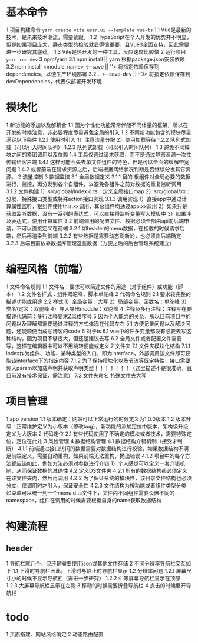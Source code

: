 # 基本命令

  1 项目构建命令
    ```
    yarn create vite user.ui --template vue-ts
    ```
    1.1 Vue是最新的技术，是未来技术潮流，需要紧跟。
    1.2 TypeScript在个人开发的优势并不明显，但是如果项目庞大，静态类型的检验就显得很重要，且Vue3全面支持，因此需要进一步研究其底蕴。
    1.3 Vite是热开发的一种工具，反应速度比较快
  2 运行项目
    ```
    yarn run dev
    ```
  3 npm/yarn
    3.1 npm install || yarn
      根据package.json安装依赖
    3.2 npm install <module_name> <--save || ''>
      将指定依赖保存到dependencies，以便生产环境部署
    3.2 .. <--save-dev || -D>
      将指定依赖保存到devDependencies，代表仅部署开发环境

# 模块化

  1 新功能的添加以及解耦合
    1.1 因为个性化功能常常伴随不同体量的框架，所以在开发的时候注意，非必要程度尽量避免全局的引入
    1.2 不同新功能包含的模块尽量满足以下条件
      1.2.1 使用时引入
        1）注意流量分配
        2）使用加载等待
      1.2.2 队列式加载（可以引入时间队列）
      1.2.3 队列式卸载（可以引入时间队列）
    1.3 避免不同模块之间的紧密调用以及依赖
    1.4 工具仅通过请求获取，而不是通过静态资源一次性传输给客户端
      1.4.1 这样可能会失去单文件组件的特色，但是可以全面的缓解带宽问题
      1.4.2 或者前端在请求资源之后，后端根据网络状况判断是否继续分发其它资源。
  2 流量控制
  3 数据监控
    3.1 全局数据定义
      3.1.1 目的
        根组件对全局必要的数据进行，监控，再分发到各个自组件，以避免各组件之前对数据的重复监听调用
      3.1.2 文件构建
        1）src/global/index.d.ts：定义全局接口map
        2）src/global/xx：分发、特殊接口类型或特殊action接口实现
      3.1.3 调用实现
        1）直接app中通过计算属性监听，根组件使用this.xx调用，其余组件均通过app.xx调用
        2）如果只是获取监听数据，没有一系列的表达式，可以直接将监听变量写入模板中
        3）如果涉及表达式，使用计算属性
    3.2 前端调用的配置文件、数据必须全部由api向后端申请，不可以直接定义在前端
      3.2.1 如header的menu数据，在挂载的时候请求后端，然后再渲染到前端
      3.2.2 有些数据是需要动态刷新的，也必须由后端确定
      3.2.3 后端目前依靠数据库管理这些数据（方便之后的后台管理系统建立）

# 编程风格（前端）

  1 文件命名规则
    1.1 文件名：要求可以简述文件的用途（对于组件）或功能（脚本）
    1.2 文件名样式：组件双驼峰，脚本单驼峰
  2 代码命名规则
    2.1 要求较完整的描述功能或用途
    2.2 样式
      1）全局变量：大写
      2）局部变量、函数名：单驼峰
      3）类名\定义：双驼峰
      4）导入导出module：双驼峰
  4 注释及多行注释：注释写在要描述代码前；多行注释要求Z风格序号
  5 因为个人能力的关系，所以目前项目中的问题以及理解都需要通过注释的方式体现在代码左右
    5.1 方便记录问题以及解决问题，还能顺便当成写博客的code
  6 对于ts
    6.1 vue中的许多变量都没有必要去写这种结构，因为项目不够庞大，但还是建议去写
    6.2 全局文件或者配置文件需要写，这样在编辑器中可以不用跳转便能或定义
  7 文件夹
    7.1 文件夹模块化结构
      7.1.1 index作为组件、功能、某种类型的入口，即为interface，外部调用该文件即可获取该interface下的指定内容
      7.1.2 为了保持模块化以及节流等既定特性，接口需要传入param以加载声明并获取声明类型！！！！！！！（这里描述不是很准确，且目前没有技术保证，需注意）
    7.2 文件夹命名
      特殊文件夹大写
# 项目管理
  1 app version
    1.1 版本确定：网站可以正常运行的时候定义为1.0.0版本
    1.2 版本升级：正常维护定义为小版本（修改bug），新功能的添加定位中版本，架构级升级定义为大版本
  2 代码定位
    2.1 有些代码使用了不确定的模块或者技术，需要特殊定位，定位在此处
  3 风险管理
  4 数据结构管理
    4.1 数据结构介错机制（接受才判断）
      4.1.1 前端通过接口访问的数据需要对数据结构进行校验，如果数据结构不满足前端定义，需要自动重构，如果前端无法重构，抛出错误
      4.1.2 项目中的每个方法都应该如此，例如方法必须对参数进行介错
        1）个人感觉可以定义一套介错机制，从而保证数据的准确性
    4.2 定义DS文件夹
      4.2.1 所有的数据结构都必须定义在该文件夹内，然后再调用
      4.2.2 为了保证系统的模块性，该目录文件结构也必须分立，仅调用时才引入，保证安全性
      4.2.3 文件结构为按功能或者组件类型分类
        如菜单可以统一到一个menu.d.ts文件下，文件内不同组件需要设置不同的namespace，组件在调用的时候需要根据自身的name获取数据结构

# 构建流程

## header

  1 导航栏就几个，但还是需要使用json或其他文件存储
  2 不同分辨率导航栏交互如下
    1.1 下滑时导航栏因此，上滑时与静止时导航栏显示
    1.2 分辨率问题
      1.2.1 屏幕尺寸小的时候不显示导航栏（需进一步研究）
      1.2.2 中等屏幕导航栏显示在顶部
      1.2.3 大屏幕导航栏显示在左侧
  3 移动的时候需要折叠导航栏
  4 点击的时候展开导航栏

# todo

  1 页面搭建、网站风格确定
  2 动态路由配置

